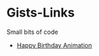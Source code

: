 # Gists-Links
Small bits of code


<ul>
  <li><a href="https://gist.github.com/874632ac5e62c80cd5be38d923c0c5a6.git">Happy Birthday Animation</a></li>
</ul>
